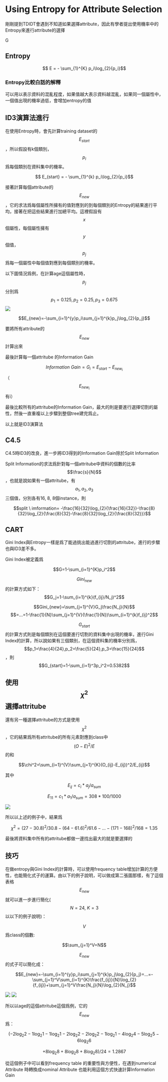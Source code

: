 # Using Entropy for Attribute Selection

剛剛提到TDIDT會遇到不知道如果選擇attribute，因此有學者提出使用機率中的Entropy來進行attribute的選擇

G

## Entropy

$$ E = - \sum_{1}^{K} p_i\log_{2}{p_i}$$

### Entropy比較白話的解釋

可以用以表示資料的混亂程度，如果值越大表示資料越混亂，如果同一個屬性中，一個值出現的機率過低，會增加entropy的值


## ID3演算法進行

在使用Entropy時，會先計算training dataset的$$E_{start}$$，所以假設有k個類別，$$p_i$$爲每個類別在資料集中的機率。

$$ E_{start} = - \sum_{1}^{k} p_i\log_{2}{p_i}$$

接著計算每個attribute的$$E_{new}$$，它的求法爲每個屬性所擁有的值對應到的到每個類別的Entropy的結果進行平均，接著在把這些結果進行加總平均。這裡假設有$$x$$個屬性，每個屬性擁有$$y$$個值，$$p_j$$爲每一個屬性中每個值對應到每個類別的機率。

以下圖情況爲例，在計算age這個屬性時，$$p_j$$分別爲$$p_1=0.125,p_2=0.25,p_3=0.675$$
![](./pic/fRdxVKpM.png) 

$$E_{new}=-\sum_{i=1}^{y}p_i\sum_{j=1}^{k}p_j\log_{2}{p_j}$$

要將所有attribute的$$E_{new}$$計算出來

最後計算每一個attritube 的Information Gain

$$Information\ Gain=G_i = E_{start}-E_{new_i}$$ （$$E_{new_i}$$有i）

最後比較所有的attritube的Information Gain，最大的則是要進行選擇切割的屬性，然後一直重複以上步驟到整個tree建完爲止。

以上就是ID3演算法

## C4.5

C4.5時ID3的改良，進一步將ID3得到的Information Gain除於Split Information

Split Information的求法爲針對每一個attritube中資料的個數的比率$$\frac{s}{N}$$，也就是說如果有一個attritube，有$$a_1,a_2,a_3$$三個值，分別各有16, 8, 8個instance，則

$$split \ imformation= -\frac{16}{32}\log_{2}{\frac{16}{32}}-\frac{8}{32}\log_{2}{\frac{8}{32}-\frac{8}{32}\log_{2}{\frac{8}{32}}}$$

## CART
Gini Index與Entropy一樣是爲了能過挑出能過進行切割的attritube，進行的步驟也與ID3差不多。

Gini Index被定義爲

$$G=1-\sum_{i=1}^{K}p_i^2$$

$$Gini_{new}$$的計算方式如下：
$$G_j=1-\sum_{i=1}^{k}(f_{ij}/N_j)^2$$

$$Gini_{new}=\sum_{j=1}^{V}G_j\frac{N_j}{N}$$
$$=...=1-\frac{1}{N}\sum_{j=1}^{V}(\frac{1}{N})\sum_{i=1}^{k}f_{ij}^2$$


$$G_{start}$$的計算方式則是每個類別在這個要進行切割的資料集中出現的機率，進行Gini Index的計算，所以說如果有三個類別，在這個資料集的機率分別爲，$$p_1=\frac{4}{24},p_2=\frac{5}{24},p_3=\frac{15}{24}$$，則$$G_{start}=1-\sum_{i=1}^3p_i^2=0.5382$$

## 使用$$\chi^2$$選擇attritube

還有另一種選擇attritube的方式是使用$$\chi^2$$，它的結果爲所有attritube的所有元素對應到class中$$(O-E)^2/E$$的和

$$\chi^2=\sum_{i=1}^{V}\sum_{j=1}^{K}(O_{ij}-E_{ij})^2/E_{ij}$$

其中 

$$E_{ij}=c_i*a_j/a_{sum}$$


$$E_{11}=c_1*a_1/a_{sum}=308*100/1000$$


![](./pic/DZdoRJh3.png) 


所以以上述的例子中，結果爲

$$\chi^2=(27-30.8)^2/30.8-(64-61.6)^2/61.6-...-(171-168)^2/168=1.35$$

最後將資料集中所有的attritube都做一邊找出最大的就是要選擇的






## 技巧

在做entropy與Gini Index的計算時，可以使用frequency table增加計算的方便性，也能簡化式子的運算。由以下的例子說明，可以做成第二張圖那樣，有了這個表格 $$E_{new}$$ 就可以進一步進行簡化( $$N=24,\ K=3$$ 以以下的例子說明)：

$$V$$爲class的個數:

$$\sum_{j=1}^V=N$$

 $$E_{new}$$ 的式子可以簡化成：

$$E_{new}=-\sum_{i=1}^{y}p_i\sum_{j=1}^{k}p_j\log_{2}{p_j}=...=-\sum_{j=1}^V\sum_{i=1}^{K}\frac{f_{ij}}{N}\log_{2}{f_{ij}}+\sum_{j=1}^V\frac{N_j}{N}\log_{2}{N_j}$$



![](./pic/X8uVL5sV.png) 
![](./pic/w8twpHRZ.png) 


所以以age的這個attritube這個爲例，它的 $$E_{new}$$ 爲：

$$(-2\log_{2}2-1\log_{2}1-1\log_{2}1-2\log_{2}2-2\log_{2}2-1\log_{2}1-4\log_{2}4-5\log_{2}5-6\log_{2}6$$

$$+8\log_{2}8+8\log_{2}8+8\log_{2}8)/24=1.2867$$


從這個例子中可以看到frequency table 的重要性與方便性，在遇到numerical Attribute 時轉換成nominal Attribute 也能利用這個方式快速計算Information Gain

